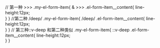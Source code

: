 // 第一种 >>>
.my-el-form-item{
     & >>> .el-form-item__content{
          line-height:12px;   
     }
}
 //第二种 /deep/
.my-el-form-item{
      /deep/ .el-form-item__content{
          line-height:12px;   
     }
}
// 第三种::v-deep 和第二种类似
.my-el-form-item{
     ::v-deep .el-form-item__content{
          line-height:12px;   
     }
}